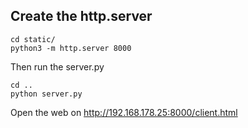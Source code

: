 ## Create the http.server

```
cd static/
python3 -m http.server 8000
```

Then run the server.py

```
cd ..
python server.py
```

Open the web on http://192.168.178.25:8000/client.html
